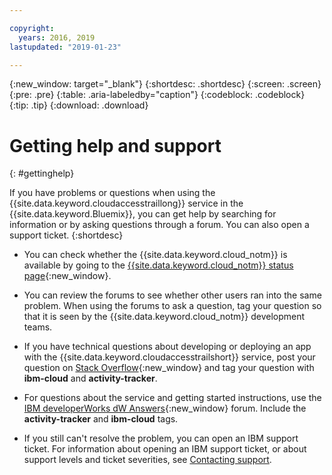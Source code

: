 ```yaml
---

copyright:
  years: 2016, 2019
lastupdated: "2019-01-23"

---
```


{:new_window: target="_blank"}
{:shortdesc: .shortdesc}
{:screen: .screen}
{:pre: .pre}
{:table: .aria-labeledby="caption"}
{:codeblock: .codeblock}
{:tip: .tip}
{:download: .download}


# Getting help and support
{: #gettinghelp}

If you have problems or questions when using the {{site.data.keyword.cloudaccesstraillong}} service in the {{site.data.keyword.Bluemix}}, you can get help by searching for information or by asking questions through a forum. You can also open a support ticket.
{:shortdesc}

* You can check whether the {{site.data.keyword.cloud_notm}} is available by going to the [{{site.data.keyword.cloud_notm}} status page](https://developer.ibm.com/bluemix/support/#status){:new_window}.

* You can review the forums to see whether other users ran into the same problem. When using the forums to ask a question, tag your question so that it is seen by the {{site.data.keyword.cloud_notm}} development teams.
<!--Insert the appropriate Stack Overflow tag for your service for <service_keyword> in URL and text below:  -->
  * If you have technical questions about developing or deploying an app with the {{site.data.keyword.cloudaccesstrailshort}} service, post your question on [Stack Overflow](http://stackoverflow.com/search?q=activity-tracker+ibm-bluemix){:new_window} and tag your question with **ibm-cloud** and **activity-tracker**.
<!--Insert the appropriate dW Answers tag for your service for <service_keyword> in URL below:  -->
  * For questions about the service and getting started instructions, use the [IBM developerWorks dW Answers](https://developer.ibm.com/answers/topics/activity-tracker/?smartspace=bluemix){:new_window} forum. Include the  **activity-tracker** and **ibm-cloud** tags.

* If you still can't resolve the problem, you can open an IBM support ticket. For information about opening an IBM support ticket, or about support levels and ticket severities, see [Contacting support](/docs/get-support/howtogetsupport.html#getting-customer-support).

